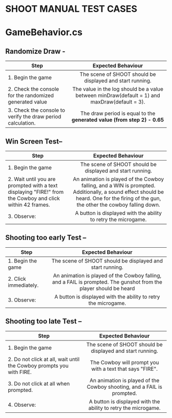 # SHOOT MANUAL TEST CASES
# GameBehavior.cs

## Randomize Draw -

| Step        | Expected Behaviour |
| ------------- |:-------------:|
| 1. Begin the game     | The scene of SHOOT should be displayed and start running. |
| 2. Check the console for the randomized generated value     | The value in the log should be a value between minDraw(default = 1) and maxDraw(default = 3).     |
| 3. Check the console to verify the draw period calculation. | The draw period is equal to the **generated value (from step 2) - 0.65**      |

## Win Screen Test– 

| Step        | Expected Behaviour |
| ------------- |:-------------:|
| 1. Begin the game     | The scene of SHOOT should be displayed and start running. |
| 2. Wait until you are prompted with a text displaying "FIRE!" from the Cowboy and click within 42 frames.     | An animation is played of the Cowboy falling, and a WIN is prompted. Additionally, a sound effect should be heard. One for the firing of the gun, the other the cowboy falling down.      |
| 3. Observe:  | A button is displayed with the ability to retry the microgame.      |

## Shooting too early Test – 

| Step        | Expected Behaviour |
| ------------- |:-------------:|
| 1. Begin the game     | The scene of SHOOT should be displayed and start running. |
| 2. Click immediately.     | An animation is played of the Cowboy falling, and a FAIL is prompted. The gunshot from the player should be heard      |
| 3. Observe:  | A button is displayed with the ability to retry the microgame.      |

## Shooting too late Test – 

| Step        | Expected Behaviour |
| ------------- |:-------------:|
| 1. Begin the game     | The scene of SHOOT should be displayed and start running. |
| 2. Do not click at all, wait until the Cowboy prompts you with FIRE.     | The Cowboy will prompt you with a text that says "FIRE".      |
| 3. Do not click at all when prompted.  | An animation is played of the Cowboy shooting, and a FAIL is prompted.     |
| 4. Observe:  | A button is displayed with the ability to retry the microgame.      |
